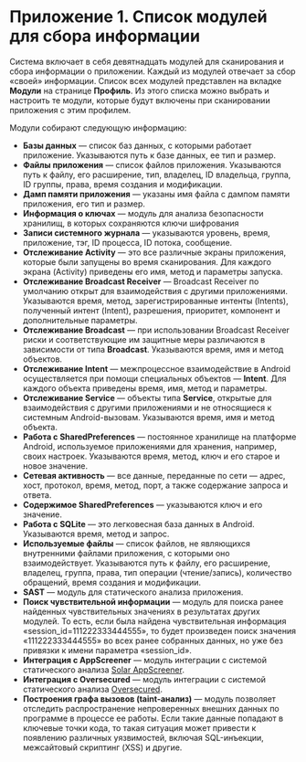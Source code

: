 # Приложение 1. Список модулей для сбора информации

Система включает в себя девятнадцать модулей для сканирования и сбора информации о приложении. Каждый из модулей отвечает за сбор «своей» информации. Список всех модулей представлен на вкладке **Модули** на странице **Профиль**. Из этого списка можно выбрать и настроить те модули, которые будут включены при сканировании приложения с этим профилем.

Модули собирают следующую информацию:

* **Базы данных** — список баз данных, с которыми работает приложение. Указываются путь к базе данных, ее тип и размер.
* **Файлы приложения** — список файлов приложения. Указываются путь к файлу, его расширение, тип, владелец, ID владельца, группа, ID группы, права, время создания и модификации.
* **Дамп памяти приложения** — указаны имя файла с дампом памяти приложения,
его тип и размер.
* **Информация о ключах** — модуль для анализа безопасности хранилищ, в которых сохраняются ключи шифрования
* **Записи системного журнала** — указываются уровень, время, приложение, тэг,
ID процесса, ID потока, сообщение.
* **Отслеживание Activity** — это все различные экраны приложения, которые были
запущены во время сканирования. Для каждого экрана (Activity) приведены его имя, метод и параметры запуска.
* **Отслеживание Broadcast Receiver** — Broadcast Receiver по умолчанию открыт для взаимодействия с другими приложениями. Указываются время, метод, зарегистрированные интенты (Intents), полученный интент (Intent), разрешения, приоритет, компонент и дополнительные параметры.
* **Отслеживание Broadcast** — при использовании Broadcast Receiver риски и соответствующие им защитные меры различаются в зависимости от типа **Broadcast**. Указываются время, имя и метод объектов.
* **Отслеживание Intent** — межпроцессное взаимодействие в Android осуществляется при помощи специальных объектов — **Intent**. Для каждого объекта приведены время, имя, метод и параметры.
* **Отслеживание Service** — объекты типа **Service**, открытые для взаимодействия с другими приложениями и не относящиеся к системным Android-вызовам. Указываются время, имя и метод объекта.
* **Работа с SharedPreferences** — постоянное хранилище на платформе Android, используемое приложениями для хранения, например, своих настроек. Указываются время, метод, ключ и его старое и новое значение.
* **Сетевая активность** — все данные, переданные по сети — адрес, хост, протокол, время, метод, порт, а также содержание запроса и ответа.
* **Содержимое SharedPreferences** — указываются ключ и его значение.
* **Работа с SQLite** — это легковесная база данных в Android. Указываются время, метод и запрос.
* **Используемые файлы** — список файлов, не являющихся внутренними файлами приложения, с которыми оно взаимодействует. Указываются путь к файлу, его расширение, владелец, группа, права, тип операции (чтение/запись), количество обращений, время создания и модификации.
* **SAST** — модуль для статического анализа приложения.
* **Поиск чувствительной информации** — модуль для поиска ранее найденных чувствительных значениях в результатах других модулей. То есть, если была найдена чувствительная информация «session_id=111222333444555», то будет произведен поиск значения «111222333444555» во всех ранее собранных данных, но уже без привязки к имени параметра «session_id».
* **Интеграция с AppScreener** — модуль интеграции с системой статического анализа [Solar AppScreener](https://rt-solar.ru/products/solar_appscreener/capabilities/). 
* **Интеграция с Oversecured** — модуль интеграции c системой статического анализа [Oversecured](https://oversecured.com/).
* **Построения графа вызовов (taint-анализ)** — модуль позволяет отследить распространение непроверенных внешних данных по программе в процессе ее работы. Если такие данные попадают в ключевые точки кода, то такая ситуация может привести к появлению различных уязвимостей, включая SQL-инъекции, межсайтовый скриптинг (XSS) и другие.